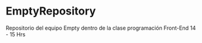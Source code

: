 # EmptyRepository
Repositorio del equipo Empty dentro de la clase programación Front-End 14 - 15 Hrs
